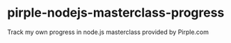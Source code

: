 # pirple-nodejs-masterclass-progress
Track my own progress in node.js masterclass provided by Pirple.com
